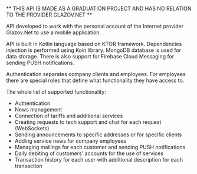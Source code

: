 ** THIS API IS MADE AS A GRADUATION PROJECT AND HAS NO RELATION TO THE PROVIDER GLAZOV.NET **

API developed to work with the personal account of the Internet provider Glazov.Net to use a mobile application.

API is built in Kotlin language based on KTOR framework. Dependencies injection is performed using Koin library. MongoDB database is used for data storage. There is also support for Firebase Cloud Messaging for sending PUSH notifications.

Authentication separates company clients and employees. For employees there are special roles that define what functionality they have access to.

The whole list of supported functionality:
- Authentication 
- News management
- Connection of tariffs and additional services
- Creating requests to tech support and chat for each request (WebSockets)
- Sending announcements to specific addresses or for specific clients
- Adding service news for company employees
- Managing mailings for each customer and sending PUSH notifications
- Daily debiting of customers' accounts for the use of services
- Transaction history for each user with additional description for each transaction
